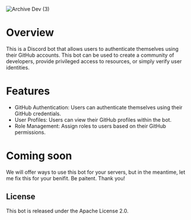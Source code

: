 ![Archive Dev (3)](https://github.com/user-attachments/assets/7ac0783c-3878-4829-adf8-f01e6520d7ff)

# Overview
This is a Discord bot that allows users to authenticate themselves using their GitHub accounts. This bot can be used to create a community of developers, provide privileged access to resources, or simply verify user identities.

# Features
- GitHub Authentication: Users can authenticate themselves using their GitHub credentials.
- User Profiles: Users can view their GitHub profiles within the bot.
- Role Management: Assign roles to users based on their GitHub permissions.

# Coming soon
We will offer ways to use this bot for your servers, but in the meantime, let me fix this for your benifit. Be paitent.
Thank you!
## License
This bot is released under the Apache License 2.0.

